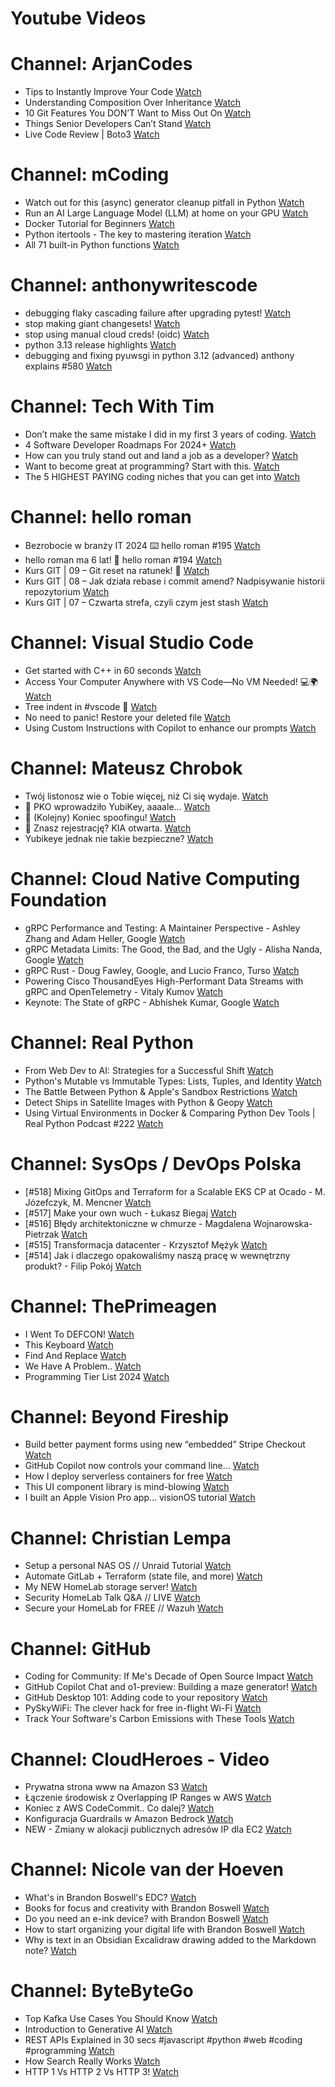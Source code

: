 
Youtube Videos
==============

# Channel: ArjanCodes
  
 - Tips to Instantly Improve Your Code  [Watch](https://youtu.be/ul8CgHyCa9k)  
 - Understanding Composition Over Inheritance  [Watch](https://youtu.be/P-N01AeMoX8)  
 - 10 Git Features You DON’T Want to Miss Out On  [Watch](https://youtu.be/bVnsBnnW3Tw)  
 - Things Senior Developers Can’t Stand  [Watch](https://youtu.be/M9S0wqiTtcg)  
 - Live Code Review | Boto3  [Watch](https://youtu.be/CTeydWepUUg)
# Channel: mCoding
  
 - Watch out for this (async) generator cleanup pitfall in Python  [Watch](https://youtu.be/N56Jrqc7SBk)  
 - Run an AI Large Language Model (LLM) at home on your GPU  [Watch](https://youtu.be/RejIVgfER-4)  
 - Docker Tutorial for Beginners  [Watch](https://youtu.be/b0HMimUb4f0)  
 - Python itertools - The key to mastering iteration  [Watch](https://youtu.be/1p7xa_BHYDs)  
 - All 71 built-in Python functions  [Watch](https://youtu.be/7Qu_KXc7xSI)
# Channel: anthonywritescode
  
 - debugging flaky cascading failure after upgrading pytest!  [Watch](https://youtu.be/zyZXdvJgGPM)  
 - stop making giant changesets!  [Watch](https://youtu.be/Gu6XrmfwivI)  
 - stop using manual cloud creds! (oidc)  [Watch](https://youtu.be/YCGb7RP960E)  
 - python 3.13 release highlights  [Watch](https://youtu.be/gqqgwyNx52Q)  
 - debugging and fixing pyuwsgi in python 3.12 (advanced) anthony explains #580  [Watch](https://youtu.be/Y4n2xCIF2Jg)
# Channel: Tech With Tim
  
 - Don’t make the same mistake I did in my first 3 years of coding.  [Watch](https://youtu.be/5PNQcJrT6rI)  
 - 4 Software Developer Roadmaps For 2024+  [Watch](https://youtu.be/oMm8VzW3_lU)  
 - How can you truly stand out and land a job as a developer?  [Watch](https://youtu.be/q-JSZ4QFxmg)  
 - Want to become great at programming? Start with this.  [Watch](https://youtu.be/2e6DPLnPqgI)  
 - The 5 HIGHEST PAYING coding niches that you can get into  [Watch](https://youtu.be/2QS9vWNErsg)
# Channel: hello roman
  
 - Bezrobocie w branży IT 2024 ⌨️ hello roman #195  [Watch](https://youtu.be/3A0h9uNj0Z4)  
 - hello roman ma 6 lat!  🎉  hello roman #194  [Watch](https://youtu.be/2VcweF4sVRE)  
 - Kurs GIT | 09 – Git reset na ratunek! 🛟  [Watch](https://youtu.be/vri36csppEY)  
 - Kurs GIT | 08 – Jak działa rebase i commit amend? Nadpisywanie historii repozytorium  [Watch](https://youtu.be/4GKI4Gz97TE)  
 - Kurs GIT | 07 – Czwarta strefa, czyli czym jest stash  [Watch](https://youtu.be/T9n2tF60cY0)
# Channel: Visual Studio Code
  
 - Get started with C++ in 60 seconds  [Watch](https://youtu.be/A5fA1LJFjR8)  
 - Access Your Computer Anywhere with VS Code—No VM Needed! 💻🌍  [Watch](https://youtu.be/SyLHXdXhE1U)  
 - Tree indent in #vscode 🌳  [Watch](https://youtu.be/svk_G6xjO-w)  
 - No need to panic! Restore your deleted file  [Watch](https://youtu.be/VP4JoijL_TY)  
 - Using Custom Instructions with Copilot to enhance our prompts  [Watch](https://youtu.be/cu9zZAFmoDg)
# Channel: Mateusz Chrobok
  
 - Twój listonosz wie o Tobie więcej, niż Ci się wydaje.  [Watch](https://youtu.be/eeGiLYi7TRI)  
 - 🔑 PKO wprowadziło YubiKey, aaaale…  [Watch](https://youtu.be/s40nSuxvQ_4)  
 - 📵 (Kolejny) Koniec spoofingu!  [Watch](https://youtu.be/bwsWyRjrCL8)  
 - 🚗 Znasz rejestrację? KIA otwarta.  [Watch](https://youtu.be/mgve7xg4Yrs)  
 - Yubikeye jednak nie takie bezpieczne?  [Watch](https://youtu.be/8oTT60onWCI)
# Channel: Cloud Native Computing Foundation
  
 - gRPC Performance and Testing: A Maintainer Perspective - Ashley Zhang and Adam Heller, Google  [Watch](https://youtu.be/kf49lPVvH4E)  
 - gRPC Metadata Limits: The Good, the Bad, and the Ugly - Alisha Nanda, Google  [Watch](https://youtu.be/ugxVHAcua-Q)  
 - gRPC Rust - Doug Fawley, Google, and Lucio Franco, Turso  [Watch](https://youtu.be/ux1xoUR9Xm8)  
 - Powering Cisco ThousandEyes High-Performant Data Streams with gRPC and OpenTelemetry - Vitaly Kumov  [Watch](https://youtu.be/M37Q17YI_Lc)  
 - Keynote: The State of gRPC - Abhishek Kumar, Google  [Watch](https://youtu.be/Oc-gSnWtwBU)
# Channel: Real Python
  
 - From Web Dev to AI: Strategies for a Successful Shift  [Watch](https://youtu.be/Ub4IHx8StKM)  
 - Python's Mutable vs Immutable Types: Lists, Tuples, and Identity  [Watch](https://youtu.be/l5TLtKxga5E)  
 - The Battle Between Python & Apple's Sandbox Restrictions  [Watch](https://youtu.be/SR1zB8AYur4)  
 - Detect Ships in Satellite Images with Python & Geopy  [Watch](https://youtu.be/zSGhW5QBv0w)  
 - Using Virtual Environments in Docker & Comparing Python Dev Tools | Real Python Podcast #222  [Watch](https://youtu.be/Oirmv_JsHMA)
# Channel: SysOps / DevOps Polska
  
 - [#518] Mixing GitOps and Terraform for a Scalable EKS CP at Ocado - M. Józefczyk, M. Mencner  [Watch](https://youtu.be/Bgkd07dxaBA)  
 - [#517] Make your own wuch - Łukasz Biegaj  [Watch](https://youtu.be/-czhK508ABc)  
 - [#516] Błędy architektoniczne w chmurze - Magdalena Wojnarowska-Pietrzak  [Watch](https://youtu.be/rp2kFFfk2Hc)  
 - [#515] Transformacja datacenter - Krzysztof Mężyk  [Watch](https://youtu.be/i4x6dA_swWQ)  
 - [#514] Jak i dlaczego opakowaliśmy naszą pracę w wewnętrzny produkt? - Filip Pokój  [Watch](https://youtu.be/VVnM_PocGiA)
# Channel: ThePrimeagen
  
 - I Went To DEFCON!  [Watch](https://youtu.be/GwcFxTuMYmU)  
 - This Keyboard  [Watch](https://youtu.be/dhuX9t2j5Hc)  
 - Find And Replace  [Watch](https://youtu.be/v2a6Nv7RSd0)  
 - We Have A Problem..  [Watch](https://youtu.be/1-0r90bm6CE)  
 - Programming Tier List 2024  [Watch](https://youtu.be/c3yRbrYIUeo)
# Channel: Beyond Fireship
  
 - Build better payment forms using new “embedded” Stripe Checkout  [Watch](https://youtu.be/7WFXl4-aCxs)  
 - GitHub Copilot now controls your command line...  [Watch](https://youtu.be/P8MfgV9us4o)  
 - How I deploy serverless containers for free  [Watch](https://youtu.be/cw34KMPSt4k)  
 - This UI component library is mind-blowing  [Watch](https://youtu.be/RPa3_AD1_Vs)  
 - I built an Apple Vision Pro app... visionOS tutorial  [Watch](https://youtu.be/_xfZIr5sDLw)
# Channel: Christian Lempa
  
 - Setup a personal NAS OS // Unraid Tutorial  [Watch](https://youtu.be/Y2VkyZiPaM8)  
 - Automate GitLab + Terraform (state file, and more)  [Watch](https://youtu.be/X-Amz-Hdy8Q)  
 - My NEW HomeLab storage server!  [Watch](https://youtu.be/HriJkdgNlKs)  
 - Security HomeLab Talk Q&A // LIVE  [Watch](https://youtu.be/Xufa5nrd4SA)  
 - Secure your HomeLab for FREE // Wazuh  [Watch](https://youtu.be/RjvKn0Q3rgg)
# Channel: GitHub
  
 - Coding for Community: If Me's Decade of Open Source Impact  [Watch](https://youtu.be/-04E334Im1Y)  
 - GitHub Copilot Chat and o1-preview: Building a maze generator!  [Watch](https://youtu.be/HxoCaobgg70)  
 - GitHub Desktop 101: Adding code to your repository  [Watch](https://youtu.be/SSunLwWSNjU)  
 - PySkyWiFi: The clever hack for free in-flight Wi-Fi  [Watch](https://youtu.be/_7dFVaJ4KQU)  
 - Track Your Software's Carbon Emissions with These Tools  [Watch](https://youtu.be/_i_W7G_Yn3w)
# Channel: CloudHeroes - Video
  
 - Prywatna strona www na Amazon S3  [Watch](https://youtu.be/483QNc4XXBc)  
 - Łączenie środowisk z Overlapping IP Ranges w AWS  [Watch](https://youtu.be/71qb57dMMFs)  
 - Koniec z AWS CodeCommit.. Co dalej?  [Watch](https://youtu.be/fkggBFBDOVk)  
 - Konfiguracja Guardrails w Amazon Bedrock  [Watch](https://youtu.be/mVQrBKucLGM)  
 - NEW - Zmiany w alokacji publicznych adresów IP dla EC2  [Watch](https://youtu.be/ltZzJRP3Wxg)
# Channel: Nicole van der Hoeven
  
 - What's in Brandon Boswell's EDC?  [Watch](https://youtu.be/Noswl0jCA4k)  
 - Books for focus and creativity with Brandon Boswell  [Watch](https://youtu.be/Ugc4U8Rx7RM)  
 - Do you need an e-ink device? with Brandon Boswell  [Watch](https://youtu.be/uUKPV6mWMFM)  
 - How to start organizing your digital life with Brandon Boswell  [Watch](https://youtu.be/Ykhyw3T3ICU)  
 - Why is text in an Obsidian Excalidraw drawing added to the Markdown note?  [Watch](https://youtu.be/HG5IuDIWHgY)
# Channel: ByteByteGo
  
 - Top Kafka Use Cases You Should Know  [Watch](https://youtu.be/Ajz6dBp_EB4)  
 - Introduction to Generative AI  [Watch](https://youtu.be/2p5OHDxR2l8)  
 - REST APIs Explained in 30 secs #javascript #python #web #coding #programming  [Watch](https://youtu.be/hQUjpbb75eY)  
 - How Search Really Works  [Watch](https://youtu.be/TByRaraQqW4)  
 - HTTP 1 Vs HTTP 2 Vs HTTP 3!  [Watch](https://youtu.be/UMwQjFzTQXw)